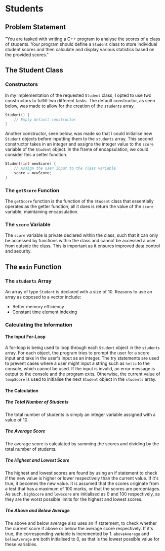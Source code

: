 # Students
## Problem Statement
"You are tasked with writing a C++ program to analyse the scores of a class of students. Your program should define a `Student` class to store individual student scores and then calculate and display various statistics based on the provided scores."

## The Student Class
### Constructors
In my implementation of the requested `Student` class, I opted to use two constructors to fulfill two different tasks. The default constructor, as seen below, was made to allow for the creation of the `students` array.
```cpp
Student() {
    // Empty default constructor
}
```
Another constructor, seen below, was made so that I could initialise new `Student` objects before inputting them to the `students` array. This second constructor takes in an integer and assigns the integer value to the `score` variable of the `Student` object. In the frame of encapsulation, we could consider this a setter function.
```cpp
Student(int newScore) {
    // Assign the user input to the class variable
    score = newScore;
}
```

### The `getScore` Function
The `getScore` function is the function of the `Student` class that essentially operates as the getter function; all it does is return the value of the `score` variable, maintaining encapsulation.

### The `score` Variable
The `score` variable is private declared within the class, such that it can only be accessed by functions within the class and cannot be accessed a user from outside the class. This is important as it ensures improved data control and security.

## The `main` Function
### The `students` Array
An array of type `Student` is declared with a size of 10. Reasons to use an array as opposed to a vector include:
- Better memory efficiency
- Constant time element indexing

### Calculating the Information
#### The Input For-Loop
A for-loop is being used to loop through each `Student` object in the `students` array. For each object, the program tries to prompt the user for a score input and take in the user's input as an integer. The try statements are used to prevent cases where a user might input a string such as `hello` to the console, which cannot be used. If the input is invalid, an error message is output to the console and the program exits. Otherwise, the current value of `tempScore` is used to initialise the next `Student` object in the `students` array.

#### The Calculation
##### The Total Number of Students
The total number of students is simply an integer variable assigned with a value of 10.

##### The Average Score
The average score is calculated by summing the scores and dividing by the total number of students.

##### The Highest and Lowest Score
The highest and lowest scores are found by using an if statement to check if the new value is higher or lower respectively than the current value. If it's true, it becomes the new value. It is assumed that the scores originate from a test that has a maximum of 100 marks, or that the scores are percentages. As such, `highScore` and `lowScore` are initialised as 0 and 100 respectively, as they are the worst possible limits for the highest and lowest scores.

##### The Above and Below Average
The above and below average also uses an if statement, to check whether the current score if above or below the average score respectively. If it's true, the corresponding variable is incremented by 1. `aboveAverage` and `belowAverage` are both initialised to 0, as that is the lowest possible value for these variables.
